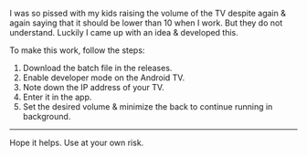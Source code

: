 I was so pissed with my kids raising the volume of the TV despite again & again saying that it should be lower than 10 when I work. But they do not understand. Luckily I came up with an idea & developed this.

To make this work, follow the steps:

1. Download the batch file in the releases.
2. Enable developer mode on the Android TV.
3. Note down the IP address of your TV.
4. Enter it in the app.
5. Set the desired volume & minimize the back to continue running in background.

---

Hope it helps. Use at your own risk.